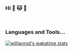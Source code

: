 ### Hi :panda_face: :cat: :dog:

<br />

### <p><b>Languages and Tools...</b></p>

[![willianrod's wakatime stats](https://github-readme-stats.vercel.app/api/wakatime?username=adzinka&theme=dracula&layout=compact)](https://github.com/anuraghazra/github-readme-stats) 

